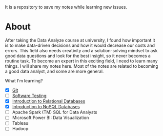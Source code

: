It is a repository to save my notes while learning new issues.

# About
After taking the Data Analyze course at university, I found how important it is to make data-driven decisions and how it would decrease our costs and errors. This field also needs creativity and a solution-solving mindset to ask good data questions and look for the best insight, so it never becomes a routine task. 
To become an expert in this exciting field, I need to learn many things. I will share my notes here.
Most of the notes are related to becoming a good data analyst, and some are more general.

What I'm learning?
- [x] [Git](Git/Git.ipynb)
- [ ] [Software Testing](Test)
- [x] [Introduction to Relational Databases](RDBMS)
- [x] [Introduction to NoSQL Databases](NoSQL)
- [ ] Apache Spark (TM) SQL for Data Analysts
- [ ] Microsoft Power BI: Data Visualization
- [ ] Tableau
- [ ] Hadoop
